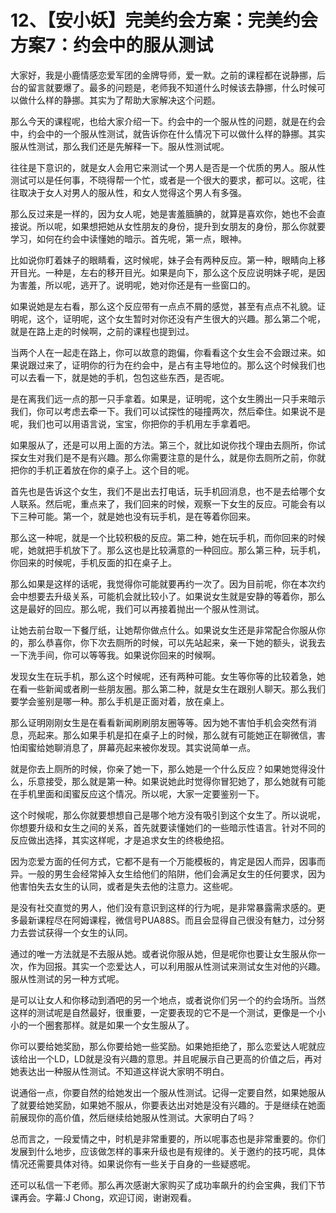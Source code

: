 # 12、【安小妖】完美约会方案：完美约会方案7：约会中的服从测试

大家好，我是小鹿情感恋爱军团的金牌导师，爱一默。之前的课程都在说静挪，后台的留言就要爆了。最多的问题是，老师我不知道什么时候该去静挪，什么时候可以做什么样的静挪。其实为了帮助大家解决这个问题。

那么今天的课程呢，也给大家介绍一下。约会中的一个服从性的问题，就是在约会中，约会中的一个服从性测试，就告诉你在什么情况下可以做什么样的静挪。其实服从性测试，那么我们还是先解释一下。服从性测试呢。

往往是下意识的，就是女人会用它来测试一个男人是否是一个优质的男人。服从性测试可以是任何事，不晓得帮一个忙，或者是一个很大的要求，都可以。这呢，往往取决于女人对男人的服从性，和女人觉得这个男人有多强。

那么反过来是一样的，因为女人呢，她是害羞腼腆的，就算是喜欢你，她也不会直接说。所以呢，如果想把她从女性朋友的身份，提升到女朋友的身份，那么你就要学习，如何在约会中读懂她的暗示。首先呢，第一点，眼神。

比如说你盯着妹子的眼睛看，这时候呢，妹子会有两种反应。第一种，眼睛向上移开目光。一种是，左右的移开目光。如果是向下，那么这个反应说明妹子呢，是因为害羞，所以呢，逃开了。说明呢，她对你还是有一些窗口的。

如果说她是左右看，那么这个反应带有一点点不屑的感觉，甚至有点点不礼貌。证明呢，这个，证明呢，这个女生暂时对你还没有产生很大的兴趣。那么第二个呢，就是在路上走的时候啊，之前的课程也提到过。

当两个人在一起走在路上，你可以故意的跑偏，你看看这个女生会不会跟过来。如果说跟过来了，证明你的行为在约会中，是占有主导地位的。那么这个时候我们也可以去看一下，就是她的手机，包包这些东西，是否呢。

是在离我们远一点的那一只手拿着。如果是，证明呢，这个女生腾出一只手来暗示我们，你可以考虑去牵一下。我们可以试探性的碰撞两次，然后牵住。如果说不是呢，我们也可以用语言说，宝宝，你把你的手机用左手拿着吧。

如果服从了，还是可以用上面的方法。第三个，就比如说你找个理由去厕所，你试探女生对我们是不是有兴趣。那么你需要注意的是什么，就是你去厕所之前，你就把你的手机正着放在你的桌子上。这个目的呢。

首先也是告诉这个女生，我们不是出去打电话，玩手机回消息，也不是去给哪个女人联系。然后呢，重点来了，我们回来的时候，观察一下女生的反应。可能会有以下三种可能。第一个，就是她也没有玩手机，是在等着你回来。

那么这一种呢，就是一个比较积极的反应。第二种，她在玩手机，而你回来的时候呢，她就把手机放下了。那么这也是比较满意的一种回应。那么第三种，玩手机，你回来的时候呢，手机反面的扣在桌子上。

那么如果是这样的话呢，我觉得你可能就要再约一次了。因为目前呢，你在本次约会中想要去升级关系，可能机会就比较小了。如果说女生就是安静的等着你，那么这是最好的回应。那么呢，我们可以再接着抛出一个服从性测试。

让她去前台取一下餐厅纸，让她帮你做点什么。如果说女生还是非常配合你服从你的，那么恭喜你，你下次去厕所的时候，可以先站起来，亲一下她的额头，说我去一下洗手间，你可以等等我。如果说你回来的时候啊。

发现女生在玩手机，那么这个时候呢，还有两种可能。女生等你等的比较着急，她在看一些新闻或者刷一些朋友圈。那么第二种，就是女生在跟别人聊天。那么我们要学会鉴别是哪一种。那么手机是正面对着，放在桌上。

那么证明刚刚女生是在看看新闻刷刷朋友圈等等。因为她不害怕手机会突然有消息，亮起来。那么如果手机是扣在桌子上的时候，那么就有可能她正在聊微信，害怕闺蜜给她聊消息了，屏幕亮起来被你发现。其实说简单一点。

就是你去上厕所的时候，你亲了她一下，那么她是一个什么反应？如果她觉得没什么，乐意接受，那么就是第一种。如果说她此时觉得你冒犯她了，那么她就有可能在手机里面和闺蜜反应这个情况。所以呢，大家一定要鉴别一下。

这个时候呢，那么你就要想想自己是哪个地方没有吸引到这个女生了。所以说呢，你想要升级和女生之间的关系，首先就要读懂她们的一些暗示性语言。针对不同的反应做出选择，其实这样呢，才是追求女生的终极绝招。

因为恋爱方面的任何方式，它都不是有一个万能模板的，肯定是因人而异，因事而异。一般的男生会经常掉入女生给他们的陷阱，他们会满足女生的任何要求，因为他害怕失去女生的认同，或者是失去他的注意力。这些呢。

是没有社交直觉的男人，他们没有意识到这样的行为呢，是非常暴露需求感的。更多最新课程尽在阿姆课程，微信号PUA88S。而且会显得自己很没有魅力，过分努力去尝试获得一个女生的认同。

通过的唯一方法就是不去服从她。或者说你服从她，但是呢你也要让女生服从你一次，作为回报。其实一个恋爱达人，可以利用服从性测试来测试女生对他的兴趣。服从性测试的另一种方式呢。

是可以让女人和你移动到酒吧的另一个地点，或者说你们另一个的约会场所。当然这样的测试呢是自然最好，很重要，一定要表现的它不是一个测试，更像是一个小小的一个圈套那样。就是如果一个女生服从了。

你可以要给她奖励，那么你要给她一些奖励。如果她拒绝了，那么恋爱达人呢就应该给出一个LD，LD就是没有兴趣的意思。并且呢展示自己更高的价值之后，再对她表达出一种服从性测试。不知道这样说大家明不明白。

说通俗一点，你要自然的给她发出一个服从性测试。记得一定要自然，如果她服从了就要给她奖励，如果她不服从，你要表达出对她是没有兴趣的。于是继续在她面前展现你的高价值，然后继续给她服从性测试。大家明白了吗？

总而言之，一段爱情之中，时机是非常重要的，所以呢事态也是非常重要的。你们发展到什么地步，应该做怎样的事来升级也是有规律的。关于邀约的技巧呢，具体情况还需要具体对待。如果说你有一些关于自身的一些疑惑呢。

还可以私信一下老师。那么再次感谢大家购买了成功率飙升的约会宝典，我们下节课再会。字幕:J Chong，欢迎订阅，谢谢观看。

